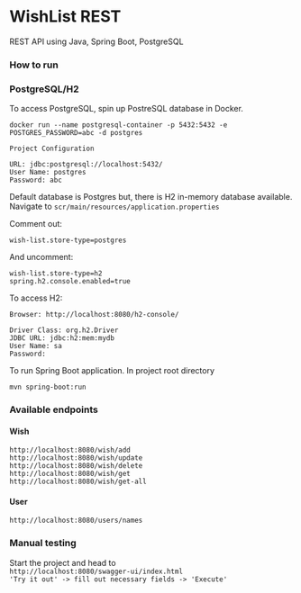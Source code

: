 # WishList REST

REST API using Java, Spring Boot, PostgreSQL

### How to run

### PostgreSQL/H2

To access PostgreSQL, spin up PostreSQL database in Docker.

```
docker run --name postgresql-container -p 5432:5432 -e POSTGRES_PASSWORD=abc -d postgres

Project Configuration 

URL: jdbc:postgresql://localhost:5432/
User Name: postgres
Password: abc
```

Default database is Postgres but, there is H2 in-memory database available.  
Navigate to ```scr/main/resources/application.properties ```

Comment out:

```wish-list.store-type=postgres```

And uncomment:

```
wish-list.store-type=h2
spring.h2.console.enabled=true  
```

To access H2:

```
Browser: http://localhost:8080/h2-console/

Driver Class: org.h2.Driver
JDBC URL: jdbc:h2:mem:mydb
User Name: sa
Password: 
```

To run Spring Boot application. In project root directory

```shell
mvn spring-boot:run
```

### Available endpoints

#### Wish

```
http://localhost:8080/wish/add  
http://localhost:8080/wish/update  
http://localhost:8080/wish/delete  
http://localhost:8080/wish/get  
http://localhost:8080/wish/get-all
```

#### User

```
http://localhost:8080/users/names
```

### Manual testing

Start the project and head to   
```http://localhost:8080/swagger-ui/index.html```  
```'Try it out' -> fill out necessary fields -> 'Execute'```
